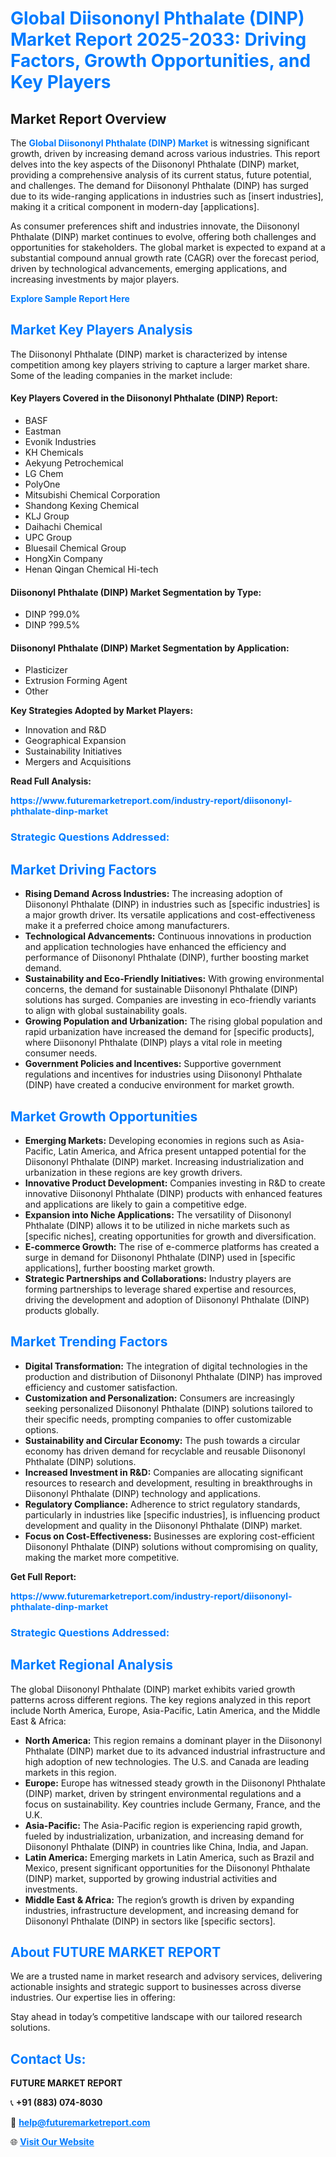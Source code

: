 <h1 style="color: #007BFF;">Global Diisononyl Phthalate (DINP) Market Report 2025-2033: Driving Factors, Growth Opportunities, and Key Players</h1>

<section id="overview">
<h2>Market Report Overview</h2>
<p>The <a href="https://www.futuremarketreport.com/industry-report/diisononyl-phthalate-dinp-market" style="color: #007BFF; text-decoration: none;"><strong>Global Diisononyl Phthalate (DINP) Market</strong></a> is witnessing significant growth, driven by increasing demand across various industries. This report delves into the key aspects of the Diisononyl Phthalate (DINP) market, providing a comprehensive analysis of its current status, future potential, and challenges. The demand for Diisononyl Phthalate (DINP) has surged due to its wide-ranging applications in industries such as [insert industries], making it a critical component in modern-day [applications].</p>
<p>As consumer preferences shift and industries innovate, the Diisononyl Phthalate (DINP) market continues to evolve, offering both challenges and opportunities for stakeholders. The global market is expected to expand at a substantial compound annual growth rate (CAGR) over the forecast period, driven by technological advancements, emerging applications, and increasing investments by major players.</p>
</section>

<section id="overview">
<p><a href="https://www.futuremarketreport.com/request-sample/reportId=103784" style="color: #007BFF; text-decoration: none;"><strong>Explore Sample Report Here</strong></a></p>
</section>

<section id="key-players">
<h2 style="color: #007BFF;">Market Key Players Analysis</h2>
<p>The Diisononyl Phthalate (DINP) market is characterized by intense competition among key players striving to capture a larger market share. Some of the leading companies in the market include:</p>
<h4>Key Players Covered in the Diisononyl Phthalate (DINP) Report:</h4>
<ul><li>BASF</li><li>Eastman</li><li>Evonik Industries</li><li>KH Chemicals</li><li>Aekyung Petrochemical</li><li>LG Chem</li><li>PolyOne</li><li>Mitsubishi Chemical Corporation</li><li>Shandong Kexing Chemical</li><li>KLJ Group</li><li>Daihachi Chemical</li><li>UPC Group</li><li>Bluesail Chemical Group</li><li>HongXin Company</li><li>Henan Qingan Chemical Hi-tech</li></ul>
<h4>Diisononyl Phthalate (DINP) Market Segmentation by Type:</h4>
<ul><li>DINP ?99.0%</li><li>DINP ?99.5%</li></ul>

<h4>Diisononyl Phthalate (DINP) Market Segmentation by Application:</h4>
<ul><li>Plasticizer</li><li>Extrusion Forming Agent</li><li>Other</li></ul>
<p><strong>Key Strategies Adopted by Market Players:</strong></p>
<ul>
<li>Innovation and R&D</li>
<li>Geographical Expansion</li>
<li>Sustainability Initiatives</li>
<li>Mergers and Acquisitions</li>
</ul>
</section>

<section>
<p><strong>Read Full Analysis: </strong></p><a href="https://www.futuremarketreport.com/industry-report/diisononyl-phthalate-dinp-market" style="color: #007BFF; text-decoration: none;"><strong>https://www.futuremarketreport.com/industry-report/diisononyl-phthalate-dinp-market</strong></a>
<h3 style="color: #007BFF;">Strategic Questions Addressed:</h3>
</section>

<section id="driving-factors">
<h2 style="color: #007BFF;">Market Driving Factors</h2>
<ul>
<li><strong>Rising Demand Across Industries:</strong> The increasing adoption of Diisononyl Phthalate (DINP) in industries such as [specific industries] is a major growth driver. Its versatile applications and cost-effectiveness make it a preferred choice among manufacturers.</li>
<li><strong>Technological Advancements:</strong> Continuous innovations in production and application technologies have enhanced the efficiency and performance of Diisononyl Phthalate (DINP), further boosting market demand.</li>
<li><strong>Sustainability and Eco-Friendly Initiatives:</strong> With growing environmental concerns, the demand for sustainable Diisononyl Phthalate (DINP) solutions has surged. Companies are investing in eco-friendly variants to align with global sustainability goals.</li>
<li><strong>Growing Population and Urbanization:</strong> The rising global population and rapid urbanization have increased the demand for [specific products], where Diisononyl Phthalate (DINP) plays a vital role in meeting consumer needs.</li>
<li><strong>Government Policies and Incentives:</strong> Supportive government regulations and incentives for industries using Diisononyl Phthalate (DINP) have created a conducive environment for market growth.</li>
</ul>
</section>

<section id="growth-opportunities">
<h2 style="color: #007BFF;">Market Growth Opportunities</h2>
<ul>
<li><strong>Emerging Markets:</strong> Developing economies in regions such as Asia-Pacific, Latin America, and Africa present untapped potential for the Diisononyl Phthalate (DINP) market. Increasing industrialization and urbanization in these regions are key growth drivers.</li>
<li><strong>Innovative Product Development:</strong> Companies investing in R&D to create innovative Diisononyl Phthalate (DINP) products with enhanced features and applications are likely to gain a competitive edge.</li>
<li><strong>Expansion into Niche Applications:</strong> The versatility of Diisononyl Phthalate (DINP) allows it to be utilized in niche markets such as [specific niches], creating opportunities for growth and diversification.</li>
<li><strong>E-commerce Growth:</strong> The rise of e-commerce platforms has created a surge in demand for Diisononyl Phthalate (DINP) used in [specific applications], further boosting market growth.</li>
<li><strong>Strategic Partnerships and Collaborations:</strong> Industry players are forming partnerships to leverage shared expertise and resources, driving the development and adoption of Diisononyl Phthalate (DINP) products globally.</li>
</ul>
</section>

<section id="trending-factors">
<h2 style="color: #007BFF;">Market Trending Factors</h2>
<ul>
<li><strong>Digital Transformation:</strong> The integration of digital technologies in the production and distribution of Diisononyl Phthalate (DINP) has improved efficiency and customer satisfaction.</li>
<li><strong>Customization and Personalization:</strong> Consumers are increasingly seeking personalized Diisononyl Phthalate (DINP) solutions tailored to their specific needs, prompting companies to offer customizable options.</li>
<li><strong>Sustainability and Circular Economy:</strong> The push towards a circular economy has driven demand for recyclable and reusable Diisononyl Phthalate (DINP) solutions.</li>
<li><strong>Increased Investment in R&D:</strong> Companies are allocating significant resources to research and development, resulting in breakthroughs in Diisononyl Phthalate (DINP) technology and applications.</li>
<li><strong>Regulatory Compliance:</strong> Adherence to strict regulatory standards, particularly in industries like [specific industries], is influencing product development and quality in the Diisononyl Phthalate (DINP) market.</li>
<li><strong>Focus on Cost-Effectiveness:</strong> Businesses are exploring cost-efficient Diisononyl Phthalate (DINP) solutions without compromising on quality, making the market more competitive.</li>
</ul>
</section>

<section>
<p><strong>Get Full Report: </strong></p><a href="https://www.futuremarketreport.com/industry-report/diisononyl-phthalate-dinp-market" style="color: #007BFF; text-decoration: none;"><strong>https://www.futuremarketreport.com/industry-report/diisononyl-phthalate-dinp-market</strong></a>
<h3 style="color: #007BFF;">Strategic Questions Addressed:</h3>
</section>


<section id="regional-analysis">
<h2 style="color: #007BFF;">Market Regional Analysis</h2>
<p>The global Diisononyl Phthalate (DINP) market exhibits varied growth patterns across different regions. The key regions analyzed in this report include North America, Europe, Asia-Pacific, Latin America, and the Middle East & Africa:</p>
<ul>
<li><strong>North America:</strong> This region remains a dominant player in the Diisononyl Phthalate (DINP) market due to its advanced industrial infrastructure and high adoption of new technologies. The U.S. and Canada are leading markets in this region.</li>
<li><strong>Europe:</strong> Europe has witnessed steady growth in the Diisononyl Phthalate (DINP) market, driven by stringent environmental regulations and a focus on sustainability. Key countries include Germany, France, and the U.K.</li>
<li><strong>Asia-Pacific:</strong> The Asia-Pacific region is experiencing rapid growth, fueled by industrialization, urbanization, and increasing demand for Diisononyl Phthalate (DINP) in countries like China, India, and Japan.</li>
<li><strong>Latin America:</strong> Emerging markets in Latin America, such as Brazil and Mexico, present significant opportunities for the Diisononyl Phthalate (DINP) market, supported by growing industrial activities and investments.</li>
<li><strong>Middle East & Africa:</strong> The region’s growth is driven by expanding industries, infrastructure development, and increasing demand for Diisononyl Phthalate (DINP) in sectors like [specific sectors].</li>
</ul>
</section>

<footer>
<h2 style="color: #007BFF;">About FUTURE MARKET REPORT</h2>
<p>We are a trusted name in market research and advisory services, delivering actionable insights and strategic support to businesses across diverse industries. Our expertise lies in offering:</p>

<p>Stay ahead in today’s competitive landscape with our tailored research solutions.</p>

<h2 style="color: #007BFF;">Contact Us:</h2>
<p><strong>FUTURE MARKET REPORT</strong></p>
<p>📞 <strong>+91 (883) 074-8030</strong></p>
<p>📧 <strong><a href="mailto:help@futuremarketreport.com" style="color: #007BFF;">help@futuremarketreport.com</a></strong></p>
<p>🌐 <strong><a href="https://www.futuremarketreport.com/" style="color: #007BFF;">Visit Our Website</a></strong></p>
</footer>